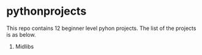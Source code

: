 # pythonprojects
This repo contains 12 beginner level pyhon projects. The list of the projects is as below. 
1. Midlibs
